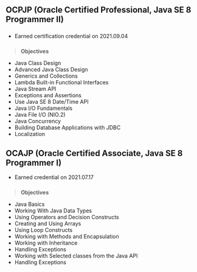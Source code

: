 ## OCPJP (Oracle Certified Professional, Java SE 8 Programmer II)
### 
<ul>
  <li>Earned certification credential on 2021.09.04</li>
</ul>

### 
> __Objectives__
<ul>
  <li>Java Class Design</li>
  <li>Advanced Java Class Design</li>
  <li>Generics and Collections</li>
  <li>Lambda Built-in Functional Interfaces</li>
  <li>Java Stream API</li>
  <li>Exceptions and Assertions</li>
  <li>Use Java SE 8 Date/Time API</li>
  <li>Java I/O Fundamentals</li>
  <li>Java File I/O (NIO.2)</li>
  <li>Java Concurrency</li>
  <li>Building Database Applications with JDBC</li>
  <li>Localization</li>
</ul>

##  OCAJP (Oracle Certified Associate, Java SE 8 Programmer I)
<ul>
  <li>Earned credential on 2021.07.17</li>
</ul>

### 
> __Objectives__
<ul>
  <li>Java Basics</li>
  <li>Working With Java Data Types</li>
  <li>Using Operators and Decision Constructs</li>
  <li>Creating and Using Arrays</li>
  <li>Using Loop Constructs</li>
  <li>Working with Methods and Encapsulation</li>
  <li>Working with Inheritance</li>
  <li>Handling Exceptions</li>
  <li>Working with Selected classes from the Java API</li>
  <li>Handling Exceptions</li>
</ul>
